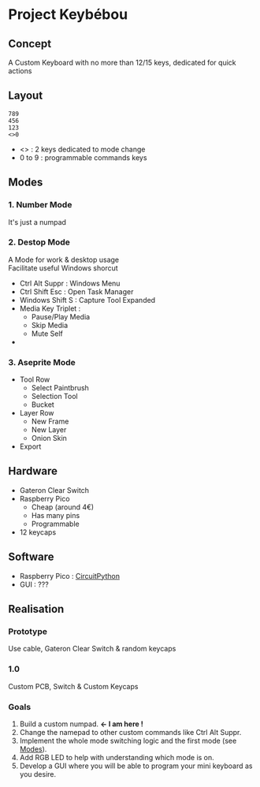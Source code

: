  # Project Keybébou

## Concept
A Custom Keyboard with no more than 12/15 keys, dedicated for quick actions

## Layout
```
789  
456  
123  
<>0  
```
- <> : 2 keys dedicated to mode change  
- 0 to 9 : programmable commands keys

## Modes

### 1. Number Mode
It's just a numpad

### 2. Destop Mode
A Mode for work & desktop usage  
Facilitate useful Windows shorcut  

- Ctrl Alt Suppr : Windows Menu
- Ctrl Shift Esc : Open Task Manager
- Windows Shift S : Capture Tool Expanded
- Media Key Triplet :
    - Pause/Play Media
    - Skip Media
    - Mute Self
- 

### 3. Aseprite Mode
- Tool Row
    - Select Paintbrush
    - Selection Tool
    - Bucket
- Layer Row
    - New Frame
    - New Layer
    - Onion Skin
- Export

## Hardware
- Gateron Clear Switch
- Raspberry Pico
    - Cheap (around 4€)
    - Has many pins
    - Programmable
- 12 keycaps

## Software
- Raspberry Pico : [CircuitPython](https://circuitpython.org/)
- GUI : ???

## Realisation

### Prototype
Use cable, Gateron Clear Switch & random keycaps

### 1.0
Custom PCB, Switch & Custom Keycaps

### Goals
1. Build a custom numpad. **<- I am here !**
2. Change the namepad to other custom commands like Ctrl Alt Suppr.
3. Implement the whole mode switching logic and the first mode (see [Modes](#modes)).
4. Add RGB LED to help with understanding which mode is on.
5. Develop a GUI where you will be able to program your mini keyboard as you desire.
